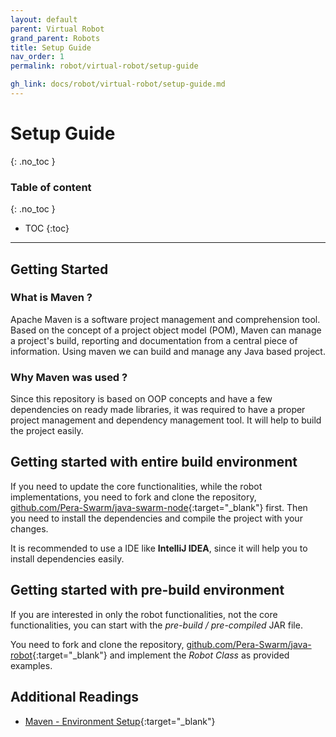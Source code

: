 ```yaml
---
layout: default
parent: Virtual Robot
grand_parent: Robots
title: Setup Guide
nav_order: 1
permalink: robot/virtual-robot/setup-guide

gh_link: docs/robot/virtual-robot/setup-guide.md
---
```


# Setup Guide
{: .no_toc }

### Table of content
{: .no_toc }
- TOC
{:toc}

----
## Getting Started

### What is Maven ?

Apache Maven is a software project management and comprehension tool. Based on the concept of a project object model (POM), Maven can manage a project's build, reporting and documentation from a central piece of information. Using maven we can build and manage any Java based project.

### Why Maven was used ?

Since this repository is based on OOP concepts and have a few dependencies on ready made libraries, it was required to have a proper project management and dependency management tool. It will help to build the project easily.  


## Getting started with entire build environment

If you need to update the core functionalities, while the robot implementations, you need to  fork and clone the repository, [github.com/Pera-Swarm/java-swarm-node](https://github.com/Pera-Swarm/java-swarm-node){:target="_blank"} first. Then you need to install the dependencies and compile the project with your changes.

It is recommended to use a IDE like **IntelliJ IDEA**, since it will help you to install dependencies easily.

<!-- TODO: @Dilshani, can you write the rest with instructions? -->


## Getting started with pre-build environment

If you are interested in only the robot functionalities, not the core functionalities, you can start with the *pre-build / pre-compiled* JAR file.

You need to fork and clone the repository, [github.com/Pera-Swarm/java-robot](https://github.com/Pera-Swarm/java-robot){:target="_blank"} and implement the *Robot Class* as provided examples.

<!-- TODO: @Nuwan, can you write this part? -->


## Additional Readings

- [Maven - Environment Setup](https://www.tutorialspoint.com/maven/maven_environment_setup.htm){:target="_blank"}
